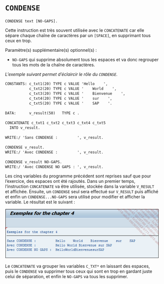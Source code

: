 # **`CONDENSE`**

```JS
CONDENSE text [NO-GAPS].
```

Cette instruction est très souvent utilisée avec le `CONCATENATE` car elle sépare chaque chaîne de caractères par un `[SPACE]`, en supprimant tous ceux en trop.

Paramètre(s) supplémentaire(s) optionnel(s) :

- `NO-GAPS` qui supprime absolument tous les espaces et va donc regrouper tous les mots de la chaîne de caractères.

_L’exemple suivant permet d’éclaircir le rôle du `CONDENSE`._

```JS
CONSTANTS: c_txt1(20) TYPE c VALUE 'Hello    ',
           c_txt2(20) TYPE c VALUE '    World    ',
           c_txt3(20) TYPE c VALUE '    Bienvenue    ',
           c_txt4(20) TYPE c VALUE '    sur    ',
           c_txt5(20) TYPE c VALUE '    SAP    '.

DATA:      v_result(50)   TYPE c .

CONCATENATE c_txt1 c_txt2 c_txt3 c_txt4 c_txt5
  INTO v_result.

WRITE:/ 'Sans CONDENSE :         ', v_result.

CONDENSE v_result.
WRITE:/ 'Avec CONDENSE :         ', v_result.

CONDENSE v_result NO-GAPS.
WRITE:/ 'Avec CONDENSE NO GAPS : ', v_result.
```

Les cinq variables du programme précédent sont reprises sauf que pour l’exercice, des espaces ont été rajoutés. Dans un premier temps, l’instruction `CONCATENATE` va être utilisée, stockée dans la variable `V_RESULT` et affichée. Ensuite, un `CONDENSE` seul sera effectué sur `V_RESULT` puis affiché et enfin un `CONDENSE...NO-GAPS` sera utilisé pour modifier et afficher la variable. Le résultat est le suivant :

![](../99%20-%20Ressources/01_Variables%20-%2005%20-%2001.png)

Le `CONCATENATE` va grouper les variables `C_TXT*` en laissant des espaces, puis le `CONDENSE` va supprimer tous ceux qui sont en trop en gardant juste celui de séparation, et enfin le `NO-GAPS` va tous les supprimer.
